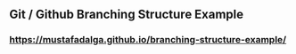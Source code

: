 ## Git / Github Branching Structure Example

### https://mustafadalga.github.io/branching-structure-example/